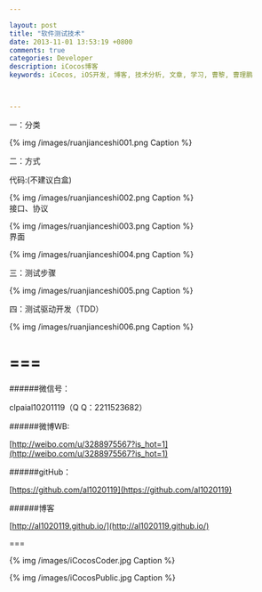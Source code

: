 ```yaml
---

layout: post
title: "软件测试技术"
date: 2013-11-01 13:53:19 +0800
comments: true
categories: Developer
description: iCocos博客
keywords: iCocos, iOS开发, 博客, 技术分析, 文章, 学习, 曹黎, 曹理鹏



--- 
```


一：分类



{% img /images/ruanjianceshi001.png Caption %}  

<!--more-->


二：方式

代码:(不建议白盒)

{% img /images/ruanjianceshi002.png Caption %}  
接口、协议

{% img /images/ruanjianceshi003.png Caption %}  
界面

{% img /images/ruanjianceshi004.png Caption %}  

三：测试步骤

{% img /images/ruanjianceshi005.png Caption %}  

四：测试驱动开发（TDD）


{% img /images/ruanjianceshi006.png Caption %}  

===
===


######微信号：
	
clpaial10201119（Q Q：2211523682）
    
######微博WB:

[http://weibo.com/u/3288975567?is_hot=1](http://weibo.com/u/3288975567?is_hot=1)

######gitHub：


[https://github.com/al1020119](https://github.com/al1020119)
	
######博客

[http://al1020119.github.io/](http://al1020119.github.io/)

===

{% img /images/iCocosCoder.jpg Caption %}  

{% img /images/iCocosPublic.jpg Caption %}  